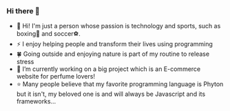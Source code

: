 ### Hi there 👋


- 👋 Hi! I'm just a person whose passion is technology and sports, such as boxing🥊 and soccer⚽. 
- ⚡ I enjoy helping people and transform their lives using programming
- 🍀 Going outside and enjoying nature is part of my routine to release stress
- 🔭 I’m currently working on a big project which is an E-commerce website for perfume lovers!
- ⭐ Many people believe that my favorite programming language is Phyton but it isn't, my beloved one is and will always be Javascript and its frameworks...

